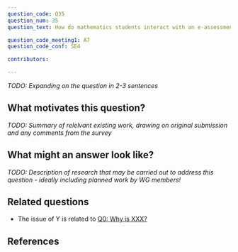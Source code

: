 ```yaml
---
question_code: Q35 
question_num: 35 
question_text: How do mathematics students interact with an e-assessment system? 

question_code_meeting1: A7 
question_code_conf: SE4 

contributors: 

---
```

*TODO: Expanding on the question in 2-3 sentences*

## What motivates this question?

*TODO: Summary of relelvant existing work, drawing on original submission and any comments from the survey*

## What might an answer look like?

*TODO: Description of research that may be carried out to address this question - ideally including planned work by WG members!*

## Related questions

* The issue of Y is related to [Q0: Why is XXX?](Q0)

## References
